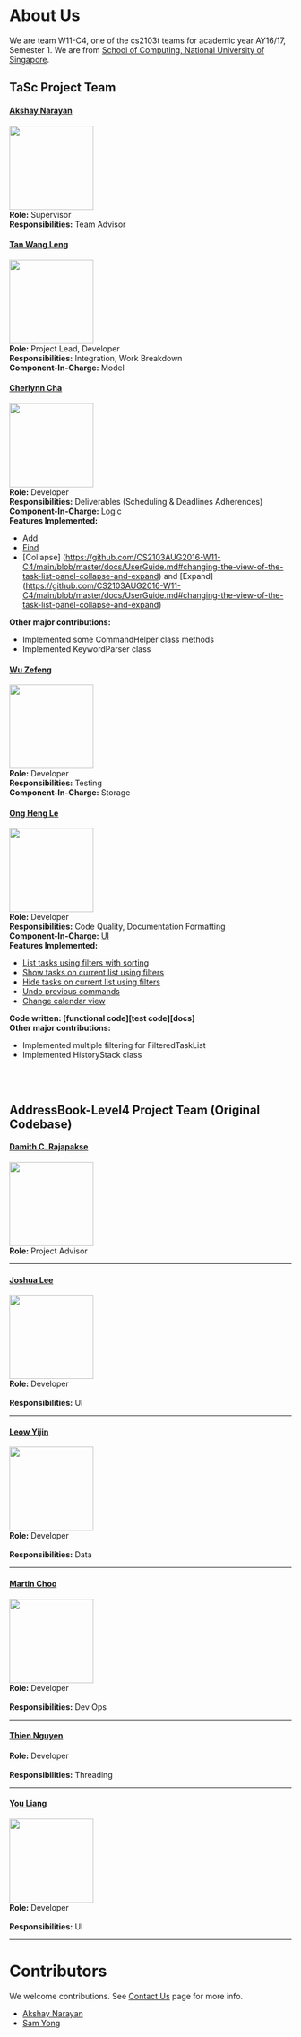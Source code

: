 # About Us

We are team W11-C4, one of the cs2103t teams for academic year AY16/17, Semester 1.
We are from [School of Computing, National University of Singapore](http://www.comp.nus.edu.sg).

## TaSc Project Team

#### [Akshay Narayan](https://github.com/okkhoy)
<img src="https://avatars3.githubusercontent.com/u/1023494?v=3&s=400" width="150"><br>
**Role:** Supervisor<br>
**Responsibilities:** Team Advisor

#### [Tan Wang Leng](https://github.com/yamgent)
<img src="https://avatars3.githubusercontent.com/u/3168908?v=3&s=400" width="150"><br>
**Role:** Project Lead, Developer<br>
**Responsibilities:** Integration, Work Breakdown<br>
**Component-In-Charge:** Model

#### [Cherlynn Cha](https://github.com/Cherc)
<img src="https://avatars0.githubusercontent.com/u/11135802?v=3&s=400" width="150"><br>
**Role:** Developer<br>
**Responsibilities:** Deliverables (Scheduling & Deadlines Adherences)<br>
**Component-In-Charge:** Logic<br>
**Features Implemented:**<br>
 * [Add](https://github.com/CS2103AUG2016-W11-C4/main/blob/master/docs/UserGuide.md#adding-a-new-taskevent-add)
 * [Find](https://github.com/CS2103AUG2016-W11-C4/main/blob/master/docs/UserGuide.md#finding-tasksevents-which-match-keywords-find)
 * [Collapse] (https://github.com/CS2103AUG2016-W11-C4/main/blob/master/docs/UserGuide.md#changing-the-view-of-the-task-list-panel-collapse-and-expand) and [Expand] (https://github.com/CS2103AUG2016-W11-C4/main/blob/master/docs/UserGuide.md#changing-the-view-of-the-task-list-panel-collapse-and-expand) 
 
**Other major contributions:**
 * Implemented some CommandHelper class methods
 * Implemented KeywordParser class
 
#### [Wu Zefeng](https://github.com/DesperadoFlames)
<img src="https://avatars3.githubusercontent.com/u/16379229?v=3&s=400" width="150"><br>
**Role:** Developer<br>
**Responsibilities:** Testing<br>
**Component-In-Charge:** Storage

#### [Ong Heng Le](https://github.com/initialshl)
<img src="https://avatars0.githubusercontent.com/u/19281538?v=3&s=400" width="150"><br>
**Role:** Developer<br>
**Responsibilities:** Code Quality, Documentation Formatting<br>
**Component-In-Charge:** [UI](https://github.com/CS2103AUG2016-W11-C4/main/blob/master/docs/DeveloperGuide.md#ui-component)<br>
**Features Implemented:**<br>
 * [List tasks using filters with sorting](https://github.com/CS2103AUG2016-W11-C4/main/blob/master/docs/UserGuide.md#listing-all-tasksevents-with-specified-conditions-list)
 * [Show tasks on current list using filters](https://github.com/CS2103AUG2016-W11-C4/main/blob/master/docs/UserGuide.md#narrowing-listing-results-with-specified-type-date-or-tags-show)
 * [Hide tasks on current list using filters](https://github.com/CS2103AUG2016-W11-C4/main/blob/master/docs/UserGuide.md#hiding-listing-results-with-specified-type-date-or-tags-hide)
 * [Undo previous commands](https://github.com/CS2103AUG2016-W11-C4/main/blob/master/docs/UserGuide.md#undoing-the-last-action-undo)<br>
 * [Change calendar view](https://github.com/CS2103AUG2016-W11-C4/main/blob/master/docs/UserGuide.md#changing-calendar-view-calendar)

**Code written: [functional code][test code][docs]**<br>
**Other major contributions:**
 * Implemented multiple filtering for FilteredTaskList
 * Implemented HistoryStack class

<br><br>


## AddressBook-Level4 Project Team (Original Codebase)

#### [Damith C. Rajapakse](http://www.comp.nus.edu.sg/~damithch) <br>
<img src="images/DamithRajapakse.jpg" width="150"><br>
**Role:** Project Advisor

-----

#### [Joshua Lee](http://github.com/lejolly)
<img src="images/JoshuaLee.jpg" width="150"><br>
**Role:** Developer <br>  
**Responsibilities:** UI

-----

#### [Leow Yijin](http://github.com/yijinl) 
<img src="images/LeowYijin.jpg" width="150"><br>
**Role:** Developer <br>  
**Responsibilities:** Data

-----

#### [Martin Choo](http://github.com/m133225)
<img src="images/MartinChoo.jpg" width="150"><br>
**Role:** Developer <br>  
**Responsibilities:** Dev Ops

-----

#### [Thien Nguyen](https://github.com/ndt93)
**Role:** Developer <br>  
**Responsibilities:** Threading
 
-----

#### [You Liang](http://github.com/yl-coder) 
<img src="images/YouLiang.jpg" width="150"><br>
**Role:** Developer <br>  
**Responsibilities:** UI
 
-----

# Contributors

We welcome contributions. See [Contact Us](ContactUs.md) page for more info.

* [Akshay Narayan](https://github.com/se-edu/addressbook-level4/pulls?q=is%3Apr+author%3Aokkhoy)
* [Sam Yong](https://github.com/se-edu/addressbook-level4/pulls?q=is%3Apr+author%3Amauris)
